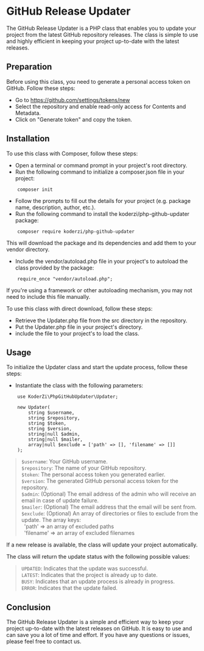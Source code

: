 # GitHub Release Updater

The GitHub Release Updater is a PHP class that enables you to update your project from the latest GitHub repository releases. The class is simple to use and highly efficient in keeping your project up-to-date with the latest releases.

## Preparation

Before using this class, you need to generate a personal access token on GitHub. Follow these steps:

- Go to https://github.com/settings/tokens/new
- Select the repository and enable read-only access for Contents and Metadata.
- Click on "Generate token" and copy the token.

## Installation

To use this class with Composer, follow these steps:
- Open a terminal or command prompt in your project's root directory.
- Run the following command to initialize a composer.json file in your project:

```
    composer init
```

- Follow the prompts to fill out the details for your project (e.g. package name, description, author, etc.).
- Run the following command to install the koderzi/php-github-updater package:

```
    composer require koderzi/php-github-updater
```

This will download the package and its dependencies and add them to your vendor directory.

- Include the vendor/autoload.php file in your project's to autoload the class provided by the package:

```
    require_once "vendor/autoload.php";
```

If you're using a framework or other autoloading mechanism, you may not need to include this file manually.

To use this class with direct download, follow these steps:

- Retrieve the Updater.php file from the src directory in the repository.
- Put the Updater.php file in your project's directory.
- include the file to your project's to load the class.

## Usage

To initialize the Updater class and start the update process, follow these steps:
- Instantiate the class with the following parameters:

```
    use KoderZi\PhpGitHubUpdater\Updater;

    new Updater(
        string $username,
        string $repository,
        string $token,
        string $version,
        string|null $admin,
        string|null $mailer,
        array|null $exclude = ['path' => [], 'filename' => []]
    );
```

> `$username`: Your GitHub username.<br>
> `$repository`: The name of your GitHub repository.<br>
> `$token`: The personal access token you generated earlier.<br>
> `$version`: The generated GitHub personal access token for the repository.<br>
> `$admin`: (Optional) The email address of the admin who will receive an email in case of update failure.<br>
> `$mailer`: (Optional) The email address that the email will be sent from.<br>
> `$exclude`: (Optional) An array of directories or files to exclude from the update. The array keys:<br>&ensp;'path' => an array of excluded paths<br>&ensp;'filename' => an array of excluded filenames<br>

If a new release is available, the class will update your project automatically. 

The class will return the update status with the following possible values:

> `UPDATED`: Indicates that the update was successful.<br>
> `LATEST`: Indicates that the project is already up to date.<br>
> `BUSY`: Indicates that an update process is already in progress.<br>
> `ERROR`: Indicates that the update failed.<br>

## Conclusion

The GitHub Release Updater is a simple and efficient way to keep your project up-to-date with the latest releases on GitHub. It is easy to use and can save you a lot of time and effort. If you have any questions or issues, please feel free to contact us.
